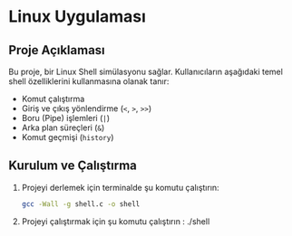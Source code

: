 # Linux Uygulaması

## Proje Açıklaması
Bu proje, bir Linux Shell simülasyonu sağlar. Kullanıcıların aşağıdaki temel shell özelliklerini kullanmasına olanak tanır:
- Komut çalıştırma
- Giriş ve çıkış yönlendirme (`<`, `>`, `>>`)
- Boru (Pipe) işlemleri (`|`)
- Arka plan süreçleri (`&`)
- Komut geçmişi (`history`)

## Kurulum ve Çalıştırma
1. Projeyi derlemek için terminalde şu komutu çalıştırın:
   ```bash
   gcc -Wall -g shell.c -o shell
2. Projeyi çalıştırmak için şu komutu çalıştırın :
   ./shell
   
